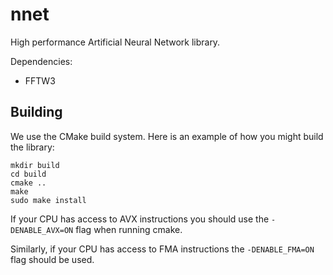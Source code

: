 nnet
====

High performance Artificial Neural Network library.

Dependencies:
* FFTW3

Building
--------

We use the CMake build system. Here is an example of how you might build the library:

	mkdir build
	cd build
	cmake ..
	make
	sudo make install

If your CPU has access to AVX instructions you should use the `-DENABLE_AVX=ON` flag when running cmake.

Similarly, if your CPU has access to FMA instructions the `-DENABLE_FMA=ON` flag should be used.

